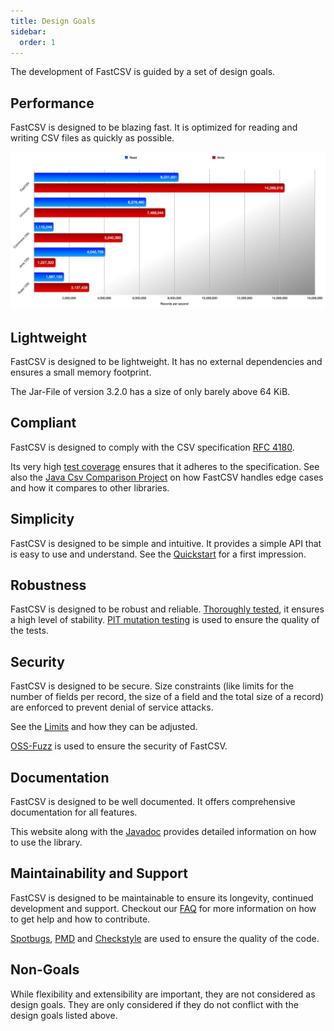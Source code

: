 ```yaml
---
title: Design Goals
sidebar:
  order: 1
---
```


The development of FastCSV is guided by a set of design goals.

## Performance

FastCSV is designed to be blazing fast. It is optimized for reading and writing CSV files as quickly as possible.

![Benchmark](../../../assets/benchmark.webp "Benchmark")

## Lightweight

FastCSV is designed to be lightweight. It has no external dependencies and ensures a small memory footprint.

The Jar-File of version 3.2.0 has a size of only barely above 64 KiB.

## Compliant

FastCSV is designed to comply with the CSV specification [RFC 4180](https://datatracker.ietf.org/doc/html/rfc4180).

Its very high [test coverage](https://app.codecov.io/gh/osiegmar/FastCSV) ensures that it adheres to the specification.
See also the [Java Csv Comparison Project](https://github.com/osiegmar/JavaCsvComparison) on how FastCSV handles edge cases and how it compares to other
libraries.

## Simplicity

FastCSV is designed to be simple and intuitive. It provides a simple API that is easy to use and understand.
See the [Quickstart](/guides/quickstart/) for a first impression.

## Robustness

FastCSV is designed to be robust and reliable. [Thoroughly tested](https://app.codecov.io/gh/osiegmar/FastCSV),
it ensures a high level of stability.
[PIT mutation testing](https://pitest.org) is used to ensure the quality of the tests.

## Security

FastCSV is designed to be secure. Size constraints (like limits for the number of fields per record, the
size of a field and the total size of a record) are enforced to prevent denial of service attacks.

See the [Limits](https://github.com/osiegmar/FastCSV/blob/main/lib/src/main/java/de/siegmar/fastcsv/util/Limits.java)
and how they can be adjusted.

[OSS-Fuzz](https://google.github.io/oss-fuzz/) is used to ensure the security of FastCSV.

## Documentation

FastCSV is designed to be well documented. It offers comprehensive documentation for all features.

This website along with the [Javadoc](https://javadoc.io/doc/de.siegmar/fastcsv)
provides detailed information on how to use the library.

## Maintainability and Support

FastCSV is designed to be maintainable to ensure its longevity, continued development and support.
Checkout our [FAQ](/faq/) for more information on how to get help and how to contribute.

[Spotbugs](https://spotbugs.github.io), [PMD](https://pmd.github.io) and
[Checkstyle](https://checkstyle.sourceforge.io) are used to ensure the quality of the code.

## Non-Goals

While flexibility and extensibility are important, they are not considered as design goals. They are only considered if
they do not conflict with the design goals listed above.
